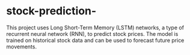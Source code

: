 # stock-prediction-
This project uses Long Short-Term Memory (LSTM) networks, a type of recurrent neural network (RNN), to predict stock prices. The model is trained on historical stock data and can be used to forecast future price movements.
